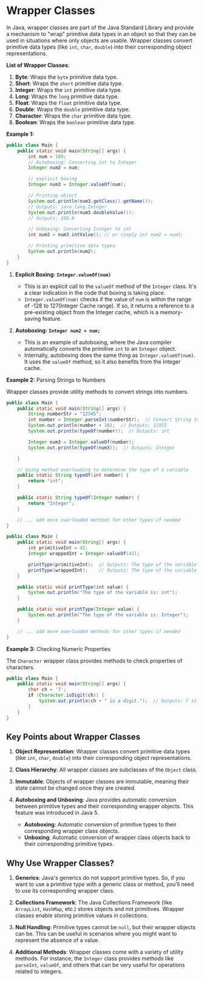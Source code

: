 # Wrapper Classes

In Java, wrapper classes are part of the Java Standard Library and provide a mechanism to "wrap" primitive data types in an object so that they can be used in situations where only objects are usable. Wrapper classes convert primitive data types (like `int`, `char`, `double`) into their corresponding object representations.

**List of Wrapper Classes**:

1. **Byte**: Wraps the `byte` primitive data type.
2. **Short**: Wraps the `short` primitive data type.
3. **Integer**: Wraps the `int` primitive data type.
4. **Long**: Wraps the `long` primitive data type.
5. **Float**: Wraps the `float` primitive data type.
6. **Double**: Wraps the `double` primitive data type.
7. **Character**: Wraps the `char` primitive data type.
8. **Boolean**: Wraps the `boolean` primitive data type.

**Example 1:**

```java {cmd}
public class Main {
    public static void main(String[] args) {
        int num = 100;
        // Autoboxing: Converting int to Integer
        Integer num2 = num;

        // explicit boxing 
        Integer num3 = Integer.valueOf(num);

        // Printing object
        System.out.println(num3.getClass().getName());
        // Outputs: java.lang.Integer
        System.out.println(num3.doubleValue());
        // Outputs: 100.0

        // Unboxing: Converting Integer to int
        int num2 = num3.intValue(); // or simply int num2 = num3;

        // Printing primitive data types
        System.out.println(num2);
    }
}
```

1. **Explicit Boxing: `Integer.valueOf(num)`**
   - This is an explicit call to the `valueOf` method of the `Integer` class. It's a clear indication in the code that boxing is taking place.
   - `Integer.valueOf(num)` checks if the value of `num` is within the range of -128 to 127(Integer Cache range). If so, it returns a reference to a pre-existing object from the Integer cache, which is a memory-saving feature.

2. **Autoboxing: `Integer num2 = num;`**
   - This is an example of autoboxing, where the Java compiler automatically converts the primitive `int` to an `Integer` object.
   - Internally, autoboxing does the same thing as `Integer.valueOf(num)`. It uses the `valueOf` method, so it also benefits from the Integer cache.

**Example 2:** Parsing Strings to Numbers

Wrapper classes provide utility methods to convert strings into numbers.

```java {cmd}
public class Main {
    public static void main(String[] args) {
        String numberStr = "12345";
        int number = Integer.parseInt(numberStr);  // Convert String to int
        System.out.println(number + 10);  // Outputs: 12355
        System.out.println(typeOf(number));  // Outputs: int

        Integer num3 = Integer.valueOf(number);
        System.out.println(typeOf(num3));  // Outputs: Integer

    }

    // Using method overloading to determine the type of a variable
    public static String typeOf(int number) {
        return "int";
    }

    public static String typeOf(Integer number) {
        return "Integer";
    }

    // ... add more overloaded methods for other types if needed
}
```

```java {cmd}
public class Main {
    public static void main(String[] args) {
        int primitiveInt = 42;
        Integer wrappedInt = Integer.valueOf(42);

        printType(primitiveInt);  // Outputs: The type of the variable is: int
        printType(wrappedInt);    // Outputs: The type of the variable is: Integer
    }

    public static void printType(int value) {
        System.out.println("The type of the variable is: int");
    }

    public static void printType(Integer value) {
        System.out.println("The type of the variable is: Integer");
    }

    // ... add more overloaded methods for other types if needed
}

```

**Example 3:** Checking Numeric Properties

The `Character` wrapper class provides methods to check properties of characters.

```java {cmd}
public class Main {
    public static void main(String[] args) {
        char ch = '7';
        if (Character.isDigit(ch)) {
            System.out.println(ch + " is a digit.");  // Outputs: 7 is a digit.
        }
    }
}
```

## Key Points about Wrapper Classes

1. **Object Representation**: Wrapper classes convert primitive data types (like `int`, `char`, `double`) into their corresponding object representations.

2. **Class Hierarchy**: All wrapper classes are subclasses of the `Object` class.

3. **Immutable**: Objects of wrapper classes are immutable, meaning their state cannot be changed once they are created.

4. **Autoboxing and Unboxing**: Java provides automatic conversion between primitive types and their corresponding wrapper objects. This feature was introduced in Java 5.
   - **Autoboxing**: Automatic conversion of primitive types to their corresponding wrapper class objects.
   - **Unboxing**: Automatic conversion of wrapper class objects back to their corresponding primitive types.

## Why Use Wrapper Classes?

1. **Generics**: Java's generics do not support primitive types. So, if you want to use a primitive type with a generic class or method, you'll need to use its corresponding wrapper class.

2. **Collections Framework**: The Java Collections Framework (like `ArrayList`, `HashMap`, etc.) stores objects and not primitives. Wrapper classes enable storing primitive values in collections.

3. **Null Handling**: Primitive types cannot be `null`, but their wrapper objects can be. This can be useful in scenarios where you might want to represent the absence of a value.

4. **Additional Methods**: Wrapper classes come with a variety of utility methods. For instance, the `Integer` class provides methods like `parseInt`, `valueOf`, and others that can be very useful for operations related to integers.
